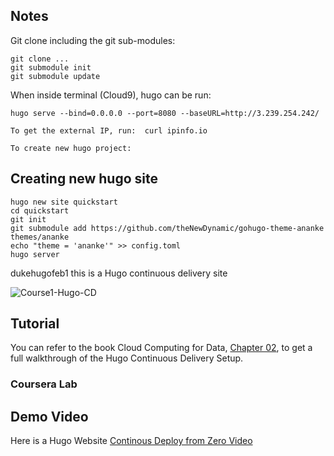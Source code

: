 ## Notes

Git clone including the git sub-modules:
```
git clone ...
git submodule init
git submodule update

```

When inside terminal (Cloud9), hugo can be run:

```
hugo serve --bind=0.0.0.0 --port=8080 --baseURL=http://3.239.254.242/

To get the external IP, run:  curl ipinfo.io

To create new hugo project: 
```

## Creating new hugo site
```
hugo new site quickstart
cd quickstart
git init
git submodule add https://github.com/theNewDynamic/gohugo-theme-ananke themes/ananke
echo "theme = 'ananke'" >> config.toml
hugo server
```

 dukehugofeb1
this is a Hugo continuous delivery site

![Course1-Hugo-CD](https://user-images.githubusercontent.com/58792/107864165-cd2d2580-6e27-11eb-8607-ed0b7d80c995.jpg)


## Tutorial
You can refer to the book Cloud Computing for Data, [Chapter 02](https://paiml.com/docs/home/books/cloud-computing-for-data/chapter02-cloud-foundations/), to get a full walkthrough of the Hugo Continuous Delivery Setup. 

### Coursera Lab





## Demo Video

Here is a Hugo Website [Continous Deploy from Zero Video](https://www.youtube.com/watch?v=xiodvLdPnvI)
